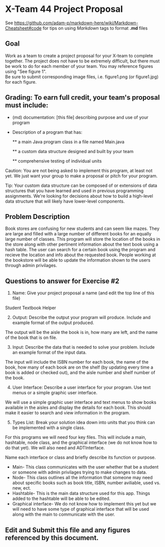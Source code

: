 # X-Team 44 Project Proposal

See https://github.com/adam-p/markdown-here/wiki/Markdown-Cheatsheet#code for tips on using *Markdown* tags to format __.md__ files

## Goal

Work as a team to create a project proposal for your X-team to complete together.
The project does not have to be extremely difficult,
but there must be work to do for each member of your team.
You may reference figures using "See figure 1".  
Be sure to submit corresponding image files, i.e. figure1.png (or figure1.jpg) for each figure.

## Grading: To earn full credit, your team's proposal must include:

* (md) documentation: [this file] describing purpose and use of your program

* Description of a program that has:

  ** a main Java program class in a file named Main.java
  
  ** a custom data structure designed and built by your team
  
  ** comprehensive testing of individual units
  
 Caution: You are not being asked to implement this program, at least not yet. 
 We just want your group to make a proposal or pitch for your program.
 
 Tip: Your custom data structure can be composed of or extensions of data structures that you have learned and used in previous programming assignments.  We're looking for decisions about how to build a high-level data structure that will likely have lower-level components.

## Problem Description

Book stores are confusing for new students and can seem like mazes. They are large and filled with a large number of different books for an equally large number of classes. This program will store the location of the books in the store along with other pertinent information about the text book using a hash table. The user can search for a certain book using the program and recieve the location and info about the requested book. People working at the bookstore will be able to update the information shown to the users through admin privilages. 

## Questions to answer for Exercise #2

1. Name: Give your project proposal a name (and edit the top line of this file)

Student Textbook Helper

2. Output: Describe the output your program will produce.  Include and example format of the output produced.

The output will be the aisle the book is in, how many are left, and the name of the book that is on file.

3. Input: Describe the data that is needed to solve your problem. Include an example format of the input data.

The input will include the ISBN number for each book, the name of the book, how many of each book are on the shelf (by updating every time a book is added or checked out), and the aisle number and shelf number of the book.

4. User Interface: Describe a user interface for your program.  Use text menus or a simple graphic user interface.

We will use a simple graphic user interface and text menus to show books available in the aisles and display the details for each book. This should make it easier to search and view information in the program.

5. Types List: Break your solution idea down into units that you think can be implemented with a single class.

For this programs we will need four key files. This will include a main, hashtable, node class, and the graphical interface (we do not know how to do that yet). We will also need and ADTInterface. 

Name each interface or class and briefly describe its function or purpose.

* Main- This class communicates with the user whether that be a student or someone with admin privilages trying to make changes to data.
* Node- This class outlines all the information that someone may need about specific books such as book title, ISBN, number aviliable, used vs. new, ect.
* Hashtable-  This is the main data structure used for this app. Things added to the hashtable will be able to be edited.
* Graphical interface- We do not know how to implement this yet but we will need to have some type of graphical interface that will be used along with the main to communicate with the user.

## Edit and Submit this file and any figures referenced by this document.

